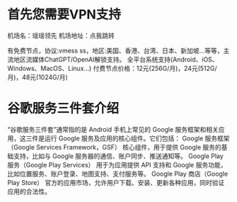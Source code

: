 # 首先您需要VPN支持
机场名：瑶瑶领先
机场地址：点我跳转

有免费节点，协议:vmess ss，地区:美国、香港、台湾、日本、新加坡...等等，主流地区流媒体ChatGPT/OpenAI解锁支持。
全平台系统支持(Android、iOS、Windows、MacOS、Linux...)
付费节点价格：12元(256G/月)，24元(512G/月)，48元(1024G/月)

# 谷歌服务三件套介绍
“谷歌服务三件套”通常指的是 Android 手机上常见的 Google 服务框架和相关应用，这三件是运行 Google 服务及应用的核心组件。它们包括：
Google 服务框架（Google Services Framework，GSF）
核心组件，用于提供 Google 服务的基础支持，比如与 Google 服务器的通信、账户同步、推送通知等。
Google Play 服务（Google Play Services）
用于为应用提供 API 支持和 Google 服务功能，比如位置服务、账户登录、地图支持、支付服务等。
Google Play 商店（Google Play Store）
官方的应用市场，允许用户下载、安装、更新各种应用，同时验证应用的合法性。
